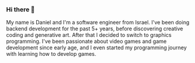 ### Hi there 👋

My name is Daniel and I'm a software engineer from Israel. I've been doing backend development for the past 5+ years, before discovering creative coding and generative art. After that I decided to switch to graphics programming. I've been passionate about video games and game development since early age, and I even started my programming journey with learning how to develop games. 

